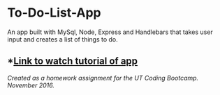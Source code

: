 # To-Do-List-App
An app built with MySql, Node, Express and Handlebars that takes user input and creates a list of things to do.     

*[Link to watch tutorial of app](http://res.cloudinary.com/thefinleycode/video/upload/v1478384272/ListLover_ikmknu.mp4)
----
_Created as a homework assignment for the UT Coding Bootcamp. November 2016._
